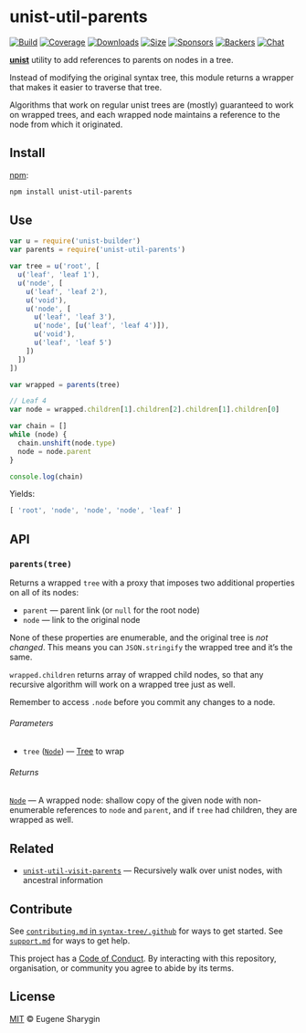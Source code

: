 # unist-util-parents

[![Build][build-badge]][build]
[![Coverage][coverage-badge]][coverage]
[![Downloads][downloads-badge]][downloads]
[![Size][size-badge]][size]
[![Sponsors][sponsors-badge]][collective]
[![Backers][backers-badge]][collective]
[![Chat][chat-badge]][chat]

[**unist**][unist] utility to add references to parents on nodes in a tree.

Instead of modifying the original syntax tree, this module returns a wrapper
that makes it easier to traverse that tree.

Algorithms that work on regular unist trees are (mostly) guaranteed to work on
wrapped trees, and each wrapped node maintains a reference to the node from
which it originated.

## Install

[npm][]:

```sh
npm install unist-util-parents
```

## Use

```js
var u = require('unist-builder')
var parents = require('unist-util-parents')

var tree = u('root', [
  u('leaf', 'leaf 1'),
  u('node', [
    u('leaf', 'leaf 2'),
    u('void'),
    u('node', [
      u('leaf', 'leaf 3'),
      u('node', [u('leaf', 'leaf 4')]),
      u('void'),
      u('leaf', 'leaf 5')
    ])
  ])
])

var wrapped = parents(tree)

// Leaf 4
var node = wrapped.children[1].children[2].children[1].children[0]

var chain = []
while (node) {
  chain.unshift(node.type)
  node = node.parent
}

console.log(chain)
```

Yields:

```js
[ 'root', 'node', 'node', 'node', 'leaf' ]
```

## API

### `parents(tree)`

Returns a wrapped `tree` with a proxy that imposes two additional properties on
all of its nodes:

*   `parent` — parent link (or `null` for the root node)
*   `node` — link to the original node

None of these properties are enumerable, and the original tree is *not changed*.
This means you can `JSON.stringify` the wrapped tree and it’s the same.

`wrapped.children` returns array of wrapped child nodes, so that any
recursive algorithm will work on a wrapped tree just as well.

Remember to access `.node` before you commit any changes to a node.

###### Parameters

*   `tree` ([`Node`][node]) — [Tree][] to wrap

###### Returns

[`Node`][node] — A wrapped node: shallow copy of the given node with
non-enumerable references to `node` and `parent`, and if `tree` had children,
they are wrapped as well.

## Related

*   [`unist-util-visit-parents`][unist-util-visit-parents]
    — Recursively walk over unist nodes, with ancestral information

## Contribute

See [`contributing.md` in `syntax-tree/.github`][contributing] for ways to get
started.
See [`support.md`][support] for ways to get help.

This project has a [Code of Conduct][coc].
By interacting with this repository, organisation, or community you agree to
abide by its terms.

## License

[MIT][license] © Eugene Sharygin

<!-- Definitions -->

[build-badge]: https://img.shields.io/travis/syntax-tree/unist-util-parents.svg

[build]: https://travis-ci.org/syntax-tree/unist-util-parents

[coverage-badge]: https://img.shields.io/codecov/c/github/syntax-tree/unist-util-parents.svg

[coverage]: https://codecov.io/github/syntax-tree/unist-util-parents

[downloads-badge]: https://img.shields.io/npm/dm/unist-util-parents.svg

[downloads]: https://www.npmjs.com/package/unist-util-parents

[size-badge]: https://img.shields.io/bundlephobia/minzip/unist-util-parents.svg

[size]: https://bundlephobia.com/result?p=unist-util-parents

[sponsors-badge]: https://opencollective.com/unified/sponsors/badge.svg

[backers-badge]: https://opencollective.com/unified/backers/badge.svg

[collective]: https://opencollective.com/unified

[chat-badge]: https://img.shields.io/badge/chat-spectrum-7b16ff.svg

[chat]: https://spectrum.chat/unified/syntax-tree

[npm]: https://docs.npmjs.com/cli/install

[license]: license

[unist]: https://github.com/syntax-tree/unist

[node]: https://github.com/syntax-tree/unist#node

[tree]: https://github.com/syntax-tree/unist#tree

[unist-util-visit-parents]: https://github.com/syntax-tree/unist-util-visit-parents

[contributing]: https://github.com/syntax-tree/.github/blob/HEAD/contributing.md

[support]: https://github.com/syntax-tree/.github/blob/HEAD/support.md

[coc]: https://github.com/syntax-tree/.github/blob/HEAD/code-of-conduct.md
